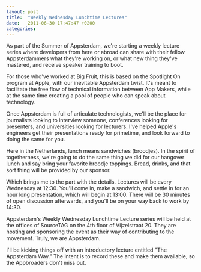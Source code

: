 ---layout: posttitle:  "Weekly Wednesday Lunchtime Lectures"date:   2011-06-30 17:47:47 +0200categories: ---As part of the Summer of Appsterdam, we're starting a weekly lecture series where developers from here or abroad can share with their fellow Appsterdammers what they're working on, or what new thing they've mastered, and receive speaker training to boot.For those who've worked at Big Fruit, this is based on the Spotlight On program at Apple, with our inevitable Appsterdam twist. It's meant to facilitate the free flow of technical information between App Makers, while at the same time creating a pool of people who can speak about technology.Once Appsterdam is full of articulate technologists, we'll be the place for journalists looking to interview someone, conferences looking for presenters, and universities looking for lecturers. I've helped Apple's engineers get their presentations ready for primetime, and look forward to doing the same for you.Here in the Netherlands, lunch means sandwiches (broodjes). In the spirit of togetherness, we're going to do the same thing we did for our hangover lunch and say bring your favorite broodje toppings. Bread, drinks, and that sort thing will be provided by our sponsor.Which brings me to the part with the details. Lectures will be every Wednesday at 12:30. You'll come in, make a sandwich, and settle in for an hour long presentation, which will begin at 13:00. There will be 30 minutes of open discussion afterwards, and you'll be on your way back to work by 14:30.Appsterdam's Weekly Wednesday Lunchtime Lecture series will be held at the offices of SourceTAG on the 4th floor of Vijzelstraat 20. They are hosting and sponsoring the event as their way of contributing to the movement. Truly, we are Appsterdam.I'll be kicking things off with an introductory lecture entitled "The Appsterdam Way." The intent is to record these and make them available, so the Appbroaders don't miss out.